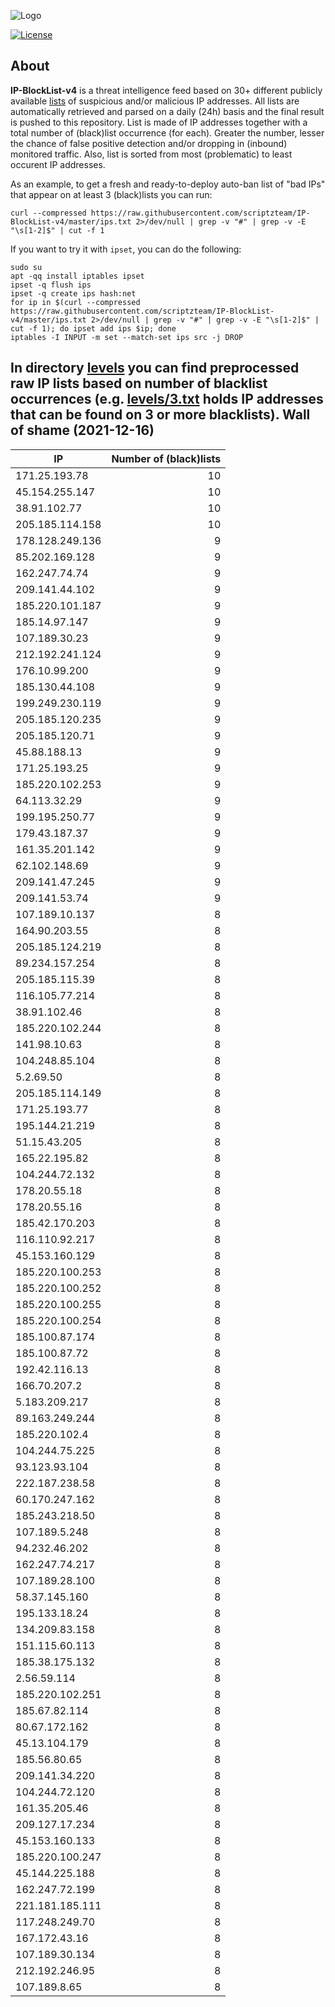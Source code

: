 ![Logo](https://i.imgur.com/PyKLAe7.png)

[![License](https://img.shields.io/badge/license-The_Unlicense-red.svg)](https://unlicense.org/)

About
----

**IP-BlockList-v4** is a threat intelligence feed based on 30+ different publicly available [lists](https://github.com/stamparm/maltrail) of suspicious and/or malicious IP addresses. All lists are automatically retrieved and parsed on a daily (24h) basis and the final result is pushed to this repository. List is made of IP addresses together with a total number of (black)list occurrence (for each). Greater the number, lesser the chance of false positive detection and/or dropping in (inbound) monitored traffic. Also, list is sorted from most (problematic) to least occurent IP addresses.

As an example, to get a fresh and ready-to-deploy auto-ban list of "bad IPs" that appear on at least 3 (black)lists you can run:

```
curl --compressed https://raw.githubusercontent.com/scriptzteam/IP-BlockList-v4/master/ips.txt 2>/dev/null | grep -v "#" | grep -v -E "\s[1-2]$" | cut -f 1
```

If you want to try it with `ipset`, you can do the following:

```
sudo su
apt -qq install iptables ipset
ipset -q flush ips
ipset -q create ips hash:net
for ip in $(curl --compressed https://raw.githubusercontent.com/scriptzteam/IP-BlockList-v4/master/ips.txt 2>/dev/null | grep -v "#" | grep -v -E "\s[1-2]$" | cut -f 1); do ipset add ips $ip; done
iptables -I INPUT -m set --match-set ips src -j DROP
```

In directory [levels](levels) you can find preprocessed raw IP lists based on number of blacklist occurrences (e.g. [levels/3.txt](levels/3.txt) holds IP addresses that can be found on 3 or more blacklists).
Wall of shame (2021-12-16)
----

|IP|Number of (black)lists|
|---|--:|
171.25.193.78|10
45.154.255.147|10
38.91.102.77|10
205.185.114.158|10
178.128.249.136|9
85.202.169.128|9
162.247.74.74|9
209.141.44.102|9
185.220.101.187|9
185.14.97.147|9
107.189.30.23|9
212.192.241.124|9
176.10.99.200|9
185.130.44.108|9
199.249.230.119|9
205.185.120.235|9
205.185.120.71|9
45.88.188.13|9
171.25.193.25|9
185.220.102.253|9
64.113.32.29|9
199.195.250.77|9
179.43.187.37|9
161.35.201.142|9
62.102.148.69|9
209.141.47.245|9
209.141.53.74|9
107.189.10.137|8
164.90.203.55|8
205.185.124.219|8
89.234.157.254|8
205.185.115.39|8
116.105.77.214|8
38.91.102.46|8
185.220.102.244|8
141.98.10.63|8
104.248.85.104|8
5.2.69.50|8
205.185.114.149|8
171.25.193.77|8
195.144.21.219|8
51.15.43.205|8
165.22.195.82|8
104.244.72.132|8
178.20.55.18|8
178.20.55.16|8
185.42.170.203|8
116.110.92.217|8
45.153.160.129|8
185.220.100.253|8
185.220.100.252|8
185.220.100.255|8
185.220.100.254|8
185.100.87.174|8
185.100.87.72|8
192.42.116.13|8
166.70.207.2|8
5.183.209.217|8
89.163.249.244|8
185.220.102.4|8
104.244.75.225|8
93.123.93.104|8
222.187.238.58|8
60.170.247.162|8
185.243.218.50|8
107.189.5.248|8
94.232.46.202|8
162.247.74.217|8
107.189.28.100|8
58.37.145.160|8
195.133.18.24|8
134.209.83.158|8
151.115.60.113|8
185.38.175.132|8
2.56.59.114|8
185.220.102.251|8
185.67.82.114|8
80.67.172.162|8
45.13.104.179|8
185.56.80.65|8
209.141.34.220|8
104.244.72.120|8
161.35.205.46|8
209.127.17.234|8
45.153.160.133|8
185.220.100.247|8
45.144.225.188|8
162.247.72.199|8
221.181.185.111|8
117.248.249.70|8
167.172.43.16|8
107.189.30.134|8
212.192.246.95|8
107.189.8.65|8
